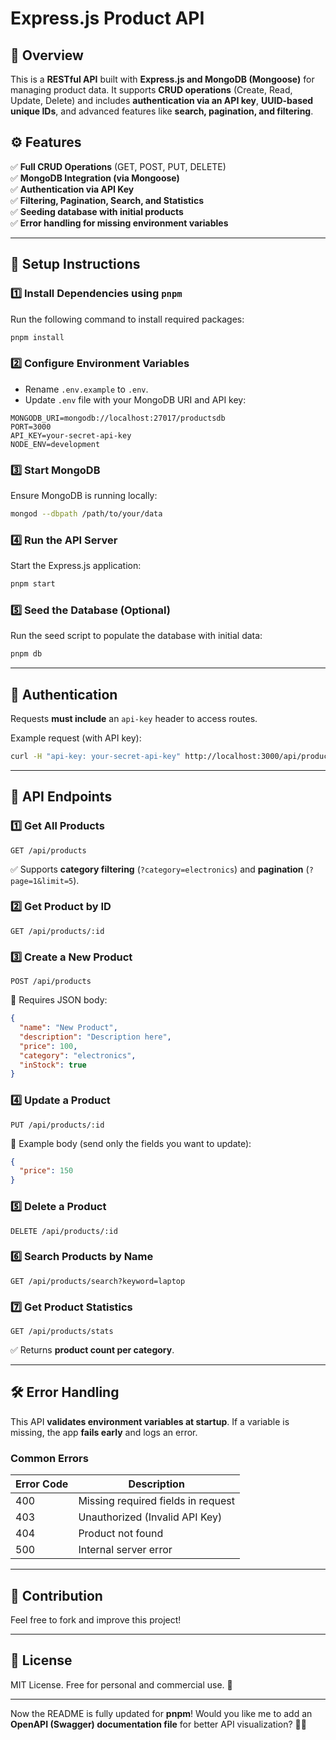 

# **Express.js Product API**  

## **📌 Overview**  
This is a **RESTful API** built with **Express.js and MongoDB (Mongoose)** for managing product data. It supports **CRUD operations** (Create, Read, Update, Delete) and includes **authentication via an API key**, **UUID-based unique IDs**, and advanced features like **search, pagination, and filtering**.  

## **⚙️ Features**  
✅ **Full CRUD Operations** (GET, POST, PUT, DELETE)  
✅ **MongoDB Integration (via Mongoose)**  
✅ **Authentication via API Key**  
✅ **Filtering, Pagination, Search, and Statistics**  
✅ **Seeding database with initial products**  
✅ **Error handling for missing environment variables**  

---

## **🚀 Setup Instructions**  

### **1️⃣ Install Dependencies using `pnpm`**  
Run the following command to install required packages:  
```sh
pnpm install
```

### **2️⃣ Configure Environment Variables**  
- Rename `.env.example` to `.env`.  
- Update `.env` file with your MongoDB URI and API key:  
```plaintext
MONGODB_URI=mongodb://localhost:27017/productsdb
PORT=3000
API_KEY=your-secret-api-key
NODE_ENV=development
```

### **3️⃣ Start MongoDB**  
Ensure MongoDB is running locally:  
```sh
mongod --dbpath /path/to/your/data
```

### **4️⃣ Run the API Server**  
Start the Express.js application:  
```sh
pnpm start
```

### **5️⃣ Seed the Database (Optional)**  
Run the seed script to populate the database with initial data:  
```sh
pnpm db
```

---

## **🔐 Authentication**  
Requests **must include** an `api-key` header to access routes.  

Example request (with API key):  
```sh
curl -H "api-key: your-secret-api-key" http://localhost:3000/api/products
```

---

## **📌 API Endpoints**  

### **1️⃣ Get All Products**  
```http
GET /api/products
```
✅ Supports **category filtering** (`?category=electronics`) and **pagination** (`?page=1&limit=5`).  

### **2️⃣ Get Product by ID**  
```http
GET /api/products/:id
```

### **3️⃣ Create a New Product**  
```http
POST /api/products
```
🔹 Requires JSON body:  
```json
{
  "name": "New Product",
  "description": "Description here",
  "price": 100,
  "category": "electronics",
  "inStock": true
}
```

### **4️⃣ Update a Product**  
```http
PUT /api/products/:id
```
🔹 Example body (send only the fields you want to update):  
```json
{
  "price": 150
}
```

### **5️⃣ Delete a Product**  
```http
DELETE /api/products/:id
```

### **6️⃣ Search Products by Name**  
```http
GET /api/products/search?keyword=laptop
```

### **7️⃣ Get Product Statistics**  
```http
GET /api/products/stats
```
✅ Returns **product count per category**.

---

## **🛠 Error Handling**  
This API **validates environment variables at startup**. If a variable is missing, the app **fails early** and logs an error.  

### **Common Errors**  
| Error Code | Description |
|------------|------------|
| 400 | Missing required fields in request |
| 403 | Unauthorized (Invalid API Key) |
| 404 | Product not found |
| 500 | Internal server error |

---

## **📌 Contribution**  
Feel free to fork and improve this project!   

---

## **📌 License**  
MIT License. Free for personal and commercial use. 🚀  

---

Now the README is fully updated for **pnpm**! Would you like me to add an **OpenAPI (Swagger) documentation file** for better API visualization? 🚀💡

